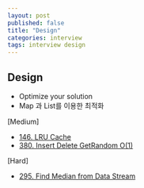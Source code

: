 ```yaml
---
layout: post
published: false
title: "Design"
categories: interview
tags: interview design
---
```


## Design

- Optimize your solution
- Map 과 List를 이용한 최적화

[Medium]
- [146. LRU Cache](https://leetcode.com/problems/lru-cache/)
- [380. Insert Delete GetRandom O(1)](https://leetcode.com/problems/insert-delete-getrandom-o1/)

[Hard]
- [295. Find Median from Data Stream](https://leetcode.com/problems/find-median-from-data-stream/)